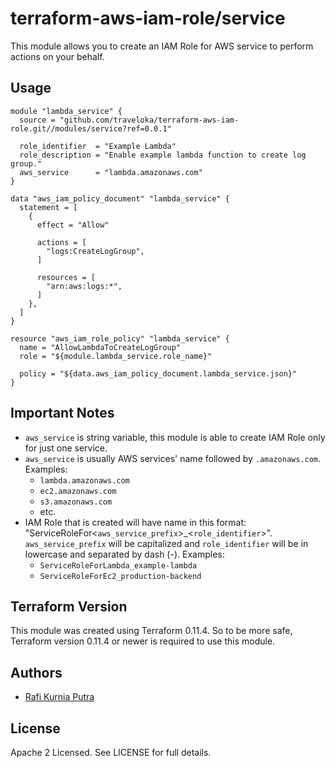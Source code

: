 terraform-aws-iam-role/service
==============================

This module allows you to create an IAM Role for AWS service to perform actions on your behalf.

Usage
-----

```hcl
module "lambda_service" {
  source = "github.com/traveloka/terraform-aws-iam-role.git//modules/service?ref=0.0.1"

  role_identifier  = "Example Lambda"
  role_description = "Enable example lambda function to create log group."
  aws_service      = "lambda.amazonaws.com"
}

data "aws_iam_policy_document" "lambda_service" {
  statement = [
    {
      effect = "Allow"

      actions = [
        "logs:CreateLogGroup",
      ]

      resources = [
        "arn:aws:logs:*",
      ]
    },
  ]
}

resource "aws_iam_role_policy" "lambda_service" {
  name = "AllowLambdaToCreateLogGroup"
  role = "${module.lambda_service.role_name}"

  policy = "${data.aws_iam_policy_document.lambda_service.json}"
}
```

Important Notes
---------------
* `aws_service` is string variable, this module is able to create IAM Role only for just one service.
* `aws_service` is usually AWS services' name followed by `.amazonaws.com`. Examples:
  * `lambda.amazonaws.com`
  * `ec2.amazonaws.com`
  * `s3.amazonaws.com`
  * etc.
* IAM Role that is created will have name in this format: "ServiceRoleFor<`aws_service_prefix`>_<`role_identifier`>". `aws_service_prefix` will be capitalized and `role_identifier` will be in lowercase and separated by dash (-). Examples:
  * `ServiceRoleForLambda_example-lambda`
  * `ServiceRoleForEc2_production-backend`

Terraform Version
-----------------

This module was created using Terraform 0.11.4. 
So to be more safe, Terraform version 0.11.4 or newer is required to use this module.


Authors
-------

* [Rafi Kurnia Putra](https://github.com/rafikurnia)

License
-------

Apache 2 Licensed. See LICENSE for full details.
